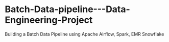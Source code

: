 # Batch-Data-pipeline---Data-Engineering-Project
Building a Batch Data Pipeline using Apache Airflow, Spark, EMR Snowflake
